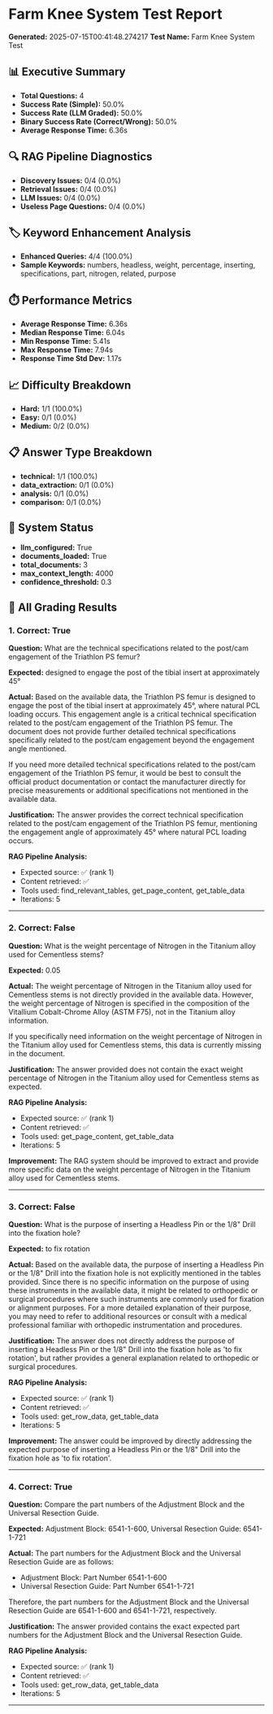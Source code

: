 # Farm Knee System Test Report

**Generated:** 2025-07-15T00:41:48.274217
**Test Name:** Farm Knee System Test

## 📊 Executive Summary

- **Total Questions:** 4
- **Success Rate (Simple):** 50.0%
- **Success Rate (LLM Graded):** 50.0%
- **Binary Success Rate (Correct/Wrong):** 50.0%
- **Average Response Time:** 6.36s

## 🔍 RAG Pipeline Diagnostics

- **Discovery Issues:** 0/4 (0.0%)
- **Retrieval Issues:** 0/4 (0.0%)
- **LLM Issues:** 0/4 (0.0%)
- **Useless Page Questions:** 0/4 (0.0%)

## 🏷️ Keyword Enhancement Analysis

- **Enhanced Queries:** 4/4 (100.0%)
- **Sample Keywords:** numbers, headless, weight, percentage, inserting, specifications, part, nitrogen, related, purpose

## ⏱️ Performance Metrics

- **Average Response Time:** 6.36s
- **Median Response Time:** 6.04s
- **Min Response Time:** 5.41s
- **Max Response Time:** 7.94s
- **Response Time Std Dev:** 1.17s

## 📈 Difficulty Breakdown

- **Hard:** 1/1 (100.0%)
- **Easy:** 0/1 (0.0%)
- **Medium:** 0/2 (0.0%)

## 📋 Answer Type Breakdown

- **technical:** 1/1 (100.0%)
- **data_extraction:** 0/1 (0.0%)
- **analysis:** 0/1 (0.0%)
- **comparison:** 0/1 (0.0%)

## 🔧 System Status

- **llm_configured:** True
- **documents_loaded:** True
- **total_documents:** 3
- **max_context_length:** 4000
- **confidence_threshold:** 0.3

## 📝 All Grading Results

### 1. Correct: True 

**Question:** What are the technical specifications related to the post/cam engagement of the Triathlon PS femur?

**Expected:** designed to engage the post of the tibial insert at approximately 45°

**Actual:** Based on the available data, the Triathlon PS femur is designed to engage the post of the tibial insert at approximately 45°, where natural PCL loading occurs. This engagement angle is a critical technical specification related to the post/cam engagement of the Triathlon PS femur. The document does not provide further detailed technical specifications specifically related to the post/cam engagement beyond the engagement angle mentioned.

If you need more detailed technical specifications related to the post/cam engagement of the Triathlon PS femur, it would be best to consult the official product documentation or contact the manufacturer directly for precise measurements or additional specifications not mentioned in the available data.

**Justification:** The answer provides the correct technical specification related to the post/cam engagement of the Triathlon PS femur, mentioning the engagement angle of approximately 45° where natural PCL loading occurs.

**RAG Pipeline Analysis:**
- Expected source: ✅ (rank 1)
- Content retrieved: ✅
- Tools used: find_relevant_tables, get_page_content, get_table_data
- Iterations: 5

---

### 2. Correct: False 

**Question:** What is the weight percentage of Nitrogen in the Titanium alloy used for Cementless stems?

**Expected:** 0.05

**Actual:** The weight percentage of Nitrogen in the Titanium alloy used for Cementless stems is not directly provided in the available data. However, the weight percentage of Nitrogen is specified in the composition of the Vitallium Cobalt-Chrome Alloy (ASTM F75), not in the Titanium alloy information.

If you specifically need information on the weight percentage of Nitrogen in the Titanium alloy used for Cementless stems, this data is currently missing in the document.

**Justification:** The answer provided does not contain the exact weight percentage of Nitrogen in the Titanium alloy used for Cementless stems as expected.

**RAG Pipeline Analysis:**
- Expected source: ✅ (rank 1)
- Content retrieved: ✅
- Tools used: get_page_content, get_table_data
- Iterations: 5

**Improvement:** The RAG system should be improved to extract and provide more specific data on the weight percentage of Nitrogen in the Titanium alloy used for Cementless stems.

---

### 3. Correct: False 

**Question:** What is the purpose of inserting a Headless Pin or the 1/8" Drill into the fixation hole?

**Expected:** to fix rotation

**Actual:** Based on the available data, the purpose of inserting a Headless Pin or the 1/8" Drill into the fixation hole is not explicitly mentioned in the tables provided. Since there is no specific information on the purpose of using these instruments in the available data, it might be related to orthopedic or surgical procedures where such instruments are commonly used for fixation or alignment purposes. For a more detailed explanation of their purpose, you may need to refer to additional resources or consult with a medical professional familiar with orthopedic instrumentation and procedures.

**Justification:** The answer does not directly address the purpose of inserting a Headless Pin or the 1/8" Drill into the fixation hole as 'to fix rotation', but rather provides a general explanation related to orthopedic or surgical procedures.

**RAG Pipeline Analysis:**
- Expected source: ✅ (rank 1)
- Content retrieved: ✅
- Tools used: get_row_data, get_table_data
- Iterations: 5

**Improvement:** The answer could be improved by directly addressing the expected purpose of inserting a Headless Pin or the 1/8" Drill into the fixation hole as 'to fix rotation'.

---

### 4. Correct: True 

**Question:** Compare the part numbers of the Adjustment Block and the Universal Resection Guide.

**Expected:** Adjustment Block: 6541-1-600, Universal Resection Guide: 6541-1-721

**Actual:** The part numbers for the Adjustment Block and the Universal Resection Guide are as follows:

- Adjustment Block: Part Number 6541-1-600
- Universal Resection Guide: Part Number 6541-1-721

Therefore, the part numbers for the Adjustment Block and the Universal Resection Guide are 6541-1-600 and 6541-1-721, respectively.

**Justification:** The answer provided contains the exact expected part numbers for the Adjustment Block and the Universal Resection Guide.

**RAG Pipeline Analysis:**
- Expected source: ✅ (rank 1)
- Content retrieved: ✅
- Tools used: get_row_data, get_table_data
- Iterations: 5

---

